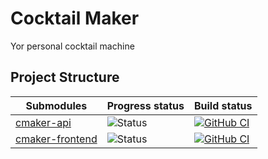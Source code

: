 # Cocktail Maker
Yor personal cocktail machine

## Project Structure

| Submodules                                                      | Progress status                                                      | Build status                                                                                                                                                                                                                                                                                                                                                                                |
| --------------------------------------------------------------- |  -------------------------------------------------------------------- | -------------------------------------------------------------------------------------------------------------------------------------------------------- | 
| [cmaker-api](https://github.com/wtech-projects/cmaker-api) | ![Status](https://img.shields.io/badge/Status-developing-brightgree) | [![GitHub CI](https://github.com/wtech-projects/cmaker-api/actions/workflows/maven.yml/badge.svg)](https://github.com/cmaker/cmaker-api/actions) 
| [cmaker-frontend](https://github.com/cmaker/cmaker-frontend) | ![Status](https://img.shields.io/badge/Status-developing-brightgree) | [![GitHub CI](https://github.com/wtech-projects/cmaker-frontend/actions/workflows/ci.yml/badge.svg)](https://github.com/wtech-projects/cmaker-frontend/actions) 









